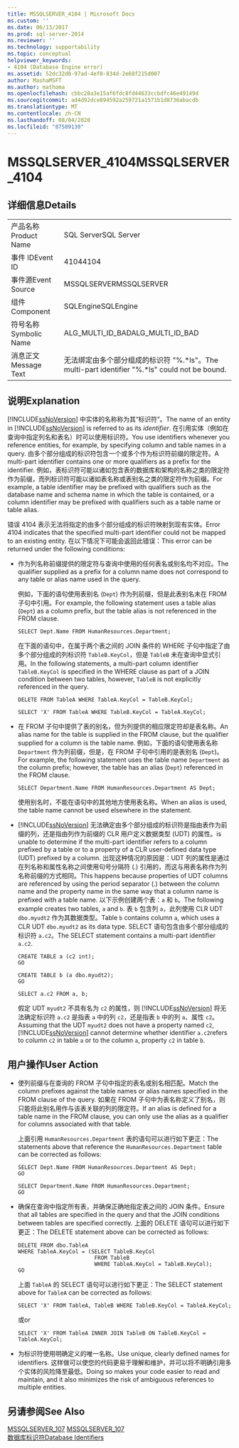 ```yaml
---
title: MSSQLSERVER_4104 | Microsoft Docs
ms.custom: ''
ms.date: 06/13/2017
ms.prod: sql-server-2014
ms.reviewer: ''
ms.technology: supportability
ms.topic: conceptual
helpviewer_keywords:
- 4104 (Database Engine error)
ms.assetid: 52dc32d8-97ad-4ef0-834d-2e68f215d007
author: MashaMSFT
ms.author: mathoma
ms.openlocfilehash: cbbc28a3e15af6fdc8fd44633ccbdfc46e49149d
ms.sourcegitcommit: ad4d92dce894592a259721a1571b1d8736abacdb
ms.translationtype: MT
ms.contentlocale: zh-CN
ms.lasthandoff: 08/04/2020
ms.locfileid: "87589130"
---
```

# <a name="mssqlserver_4104"></a><span data-ttu-id="8061a-102">MSSQLSERVER_4104</span><span class="sxs-lookup"><span data-stu-id="8061a-102">MSSQLSERVER_4104</span></span>
    
## <a name="details"></a><span data-ttu-id="8061a-103">详细信息</span><span class="sxs-lookup"><span data-stu-id="8061a-103">Details</span></span>  
  
|||  
|-|-|  
|<span data-ttu-id="8061a-104">产品名称</span><span class="sxs-lookup"><span data-stu-id="8061a-104">Product Name</span></span>|<span data-ttu-id="8061a-105">SQL Server</span><span class="sxs-lookup"><span data-stu-id="8061a-105">SQL Server</span></span>|  
|<span data-ttu-id="8061a-106">事件 ID</span><span class="sxs-lookup"><span data-stu-id="8061a-106">Event ID</span></span>|<span data-ttu-id="8061a-107">4104</span><span class="sxs-lookup"><span data-stu-id="8061a-107">4104</span></span>|  
|<span data-ttu-id="8061a-108">事件源</span><span class="sxs-lookup"><span data-stu-id="8061a-108">Event Source</span></span>|<span data-ttu-id="8061a-109">MSSQLSERVER</span><span class="sxs-lookup"><span data-stu-id="8061a-109">MSSQLSERVER</span></span>|  
|<span data-ttu-id="8061a-110">组件</span><span class="sxs-lookup"><span data-stu-id="8061a-110">Component</span></span>|<span data-ttu-id="8061a-111">SQLEngine</span><span class="sxs-lookup"><span data-stu-id="8061a-111">SQLEngine</span></span>|  
|<span data-ttu-id="8061a-112">符号名称</span><span class="sxs-lookup"><span data-stu-id="8061a-112">Symbolic Name</span></span>|<span data-ttu-id="8061a-113">ALG_MULTI_ID_BAD</span><span class="sxs-lookup"><span data-stu-id="8061a-113">ALG_MULTI_ID_BAD</span></span>|  
|<span data-ttu-id="8061a-114">消息正文</span><span class="sxs-lookup"><span data-stu-id="8061a-114">Message Text</span></span>|<span data-ttu-id="8061a-115">无法绑定由多个部分组成的标识符 "%.\*ls"。</span><span class="sxs-lookup"><span data-stu-id="8061a-115">The multi-part identifier "%.\*ls" could not be bound.</span></span>|  
  
## <a name="explanation"></a><span data-ttu-id="8061a-116">说明</span><span class="sxs-lookup"><span data-stu-id="8061a-116">Explanation</span></span>  
 <span data-ttu-id="8061a-117">[!INCLUDE[ssNoVersion](../../includes/ssnoversion-md.md)] 中实体的名称称为其“标识符”。</span><span class="sxs-lookup"><span data-stu-id="8061a-117">The name of an entity in [!INCLUDE[ssNoVersion](../../includes/ssnoversion-md.md)] is referred to as its *identifier*.</span></span> <span data-ttu-id="8061a-118">在引用实体（例如在查询中指定列名和表名）时可以使用标识符。</span><span class="sxs-lookup"><span data-stu-id="8061a-118">You use identifiers whenever you reference entities, for example, by specifying column and table names in a query.</span></span> <span data-ttu-id="8061a-119">由多个部分组成的标识符包含一个或多个作为标识符前缀的限定符。</span><span class="sxs-lookup"><span data-stu-id="8061a-119">A multi-part identifier contains one or more qualifiers as a prefix for the identifier.</span></span> <span data-ttu-id="8061a-120">例如，表标识符可能以诸如包含表的数据库和架构的名称之类的限定符作为前缀，而列标识符可能以诸如表名称或表别名之类的限定符作为前缀。</span><span class="sxs-lookup"><span data-stu-id="8061a-120">For example, a table identifier may be prefixed with qualifiers such as the database name and schema name in which the table is contained, or a column identifier may be prefixed with qualifiers such as a table name or table alias.</span></span>  
  
 <span data-ttu-id="8061a-121">错误 4104 表示无法将指定的由多个部分组成的标识符映射到现有实体。</span><span class="sxs-lookup"><span data-stu-id="8061a-121">Error 4104 indicates that the specified multi-part identifier could not be mapped to an existing entity.</span></span> <span data-ttu-id="8061a-122">在以下情况下可能会返回此错误：</span><span class="sxs-lookup"><span data-stu-id="8061a-122">This error can be returned under the following conditions:</span></span>  
  
-   <span data-ttu-id="8061a-123">作为列名称前缀提供的限定符与查询中使用的任何表名或别名均不对应。</span><span class="sxs-lookup"><span data-stu-id="8061a-123">The qualifier supplied as a prefix for a column name does not correspond to any table or alias name used in the query.</span></span>  
  
     <span data-ttu-id="8061a-124">例如，下面的语句使用表别名 (`Dept`) 作为列前缀，但是此表别名未在 FROM 子句中引用。</span><span class="sxs-lookup"><span data-stu-id="8061a-124">For example, the following statement uses a table alias (`Dept`) as a column prefix, but the table alias is not referenced in the FROM clause.</span></span>  
  
    ```  
    SELECT Dept.Name FROM HumanResources.Department;  
    ```  
  
     <span data-ttu-id="8061a-125">在下面的语句中，在属于两个表之间的 JOIN 条件的 WHERE 子句中指定了由多个部分组成的列标识符 `TableB.KeyCol`，但是 `TableB` 未在查询中显式引用。</span><span class="sxs-lookup"><span data-stu-id="8061a-125">In the following statements, a multi-part column identifier `TableB.KeyCol` is specified in the WHERE clause as part of a JOIN condition between two tables, however, `TableB` is not explicitly referenced in the query.</span></span>  
  
    ```  
    DELETE FROM TableA WHERE TableA.KeyCol = TableB.KeyCol;  
    ```  
  
    ```  
    SELECT 'X' FROM TableA WHERE TableB.KeyCol = TableA.KeyCol;  
    ```  
  
-   <span data-ttu-id="8061a-126">在 FROM 子句中提供了表的别名，但为列提供的相应限定符却是表名称。</span><span class="sxs-lookup"><span data-stu-id="8061a-126">An alias name for the table is supplied in the FROM clause, but the qualifier supplied for a column is the table name.</span></span> <span data-ttu-id="8061a-127">例如，下面的语句使用表名称 `Department` 作为列前缀，但是，在 FROM 子句中引用的是表别名 (`Dept`)。</span><span class="sxs-lookup"><span data-stu-id="8061a-127">For example, the following statement uses the table name `Department` as the column prefix; however, the table has an alias (`Dept`) referenced in the FROM clause.</span></span>  
  
    ```  
    SELECT Department.Name FROM HumanResources.Department AS Dept;  
    ```  
  
     <span data-ttu-id="8061a-128">使用别名时，不能在语句中的其他地方使用表名称。</span><span class="sxs-lookup"><span data-stu-id="8061a-128">When an alias is used, the table name cannot be used elsewhere in the statement.</span></span>  
  
-   [!INCLUDE[ssNoVersion](../../includes/ssnoversion-md.md)] <span data-ttu-id="8061a-129">无法确定由多个部分组成的标识符是指由表作为前缀的列，还是指由列作为前缀的 CLR 用户定义数据类型 (UDT) 的属性。</span><span class="sxs-lookup"><span data-stu-id="8061a-129">is unable to determine if the multi-part identifier refers to a column prefixed by a table or to a property of a CLR user-defined data type (UDT) prefixed by a column.</span></span> <span data-ttu-id="8061a-130">出现这种情况的原因是：UDT 列的属性是通过在列名称和属性名称之间使用句号分隔符 (.) 引用的，而这与用表名称作为列名称前缀的方式相同。</span><span class="sxs-lookup"><span data-stu-id="8061a-130">This happens because properties of UDT columns are referenced by using the period separator (.) between the column name and the property name in the same way that a column name is prefixed with a table name.</span></span> <span data-ttu-id="8061a-131">以下示例创建两个表：`a` 和 `b`。</span><span class="sxs-lookup"><span data-stu-id="8061a-131">The following example creates two tables, `a` and `b`.</span></span> <span data-ttu-id="8061a-132">表 `b` 包含列 `a`，此列使用 CLR UDT `dbo.myudt2` 作为其数据类型。</span><span class="sxs-lookup"><span data-stu-id="8061a-132">Table `b` contains column `a`, which uses a CLR UDT `dbo.myudt2` as its data type.</span></span> <span data-ttu-id="8061a-133">SELECT 语句包含由多个部分组成的标识符 `a.c2`。</span><span class="sxs-lookup"><span data-stu-id="8061a-133">The SELECT statement contains a multi-part identifier `a.c2`.</span></span>  
  
    ```  
    CREATE TABLE a (c2 int);   
    GO  
    ```  
  
    ```  
    CREATE TABLE b (a dbo.myudt2);   
    GO  
    ```  
  
    ```  
    SELECT a.c2 FROM a, b;   
    ```  
  
     <span data-ttu-id="8061a-134">假定 UDT `myudt2` 不具有名为 `c2` 的属性，则 [!INCLUDE[ssNoVersion](../../includes/ssnoversion-md.md)] 将无法确定标识符 `a.c2` 是指表 `a` 中的列 `c2`，还是指表 `b` 中的列 `a`、属性 `c2`。</span><span class="sxs-lookup"><span data-stu-id="8061a-134">Assuming that the UDT `myudt2` does not have a property named `c2`, [!INCLUDE[ssNoVersion](../../includes/ssnoversion-md.md)] cannot determine whether identifier `a.c2`refers to column `c2` in table `a` or to the column `a`, property `c2` in table `b`.</span></span>  
  
## <a name="user-action"></a><span data-ttu-id="8061a-135">用户操作</span><span class="sxs-lookup"><span data-stu-id="8061a-135">User Action</span></span>  
  
-   <span data-ttu-id="8061a-136">使列前缀与在查询的 FROM 子句中指定的表名或别名相匹配。</span><span class="sxs-lookup"><span data-stu-id="8061a-136">Match the column prefixes against the table names or alias names specified in the FROM clause of the query.</span></span> <span data-ttu-id="8061a-137">如果在 FROM 子句中为表名称定义了别名，则只能将此别名用作与该表关联的列的限定符。</span><span class="sxs-lookup"><span data-stu-id="8061a-137">If an alias is defined for a table name in the FROM clause, you can only use the alias as a qualifier for columns associated with that table.</span></span>  
  
     <span data-ttu-id="8061a-138">上面引用 `HumanResources.Department` 表的语句可以进行如下更正：</span><span class="sxs-lookup"><span data-stu-id="8061a-138">The statements above that reference the `HumanResources.Department` table can be corrected as follows:</span></span>  
  
    ```  
    SELECT Dept.Name FROM HumanResources.Department AS Dept;  
    GO  
    ```  
  
    ```  
    SELECT Department.Name FROM HumanResources.Department;  
    GO  
    ```  
  
-   <span data-ttu-id="8061a-139">确保在查询中指定所有表，并确保正确地指定表之间的 JOIN 条件。</span><span class="sxs-lookup"><span data-stu-id="8061a-139">Ensure that all tables are specified in the query and that the JOIN conditions between tables are specified correctly.</span></span> <span data-ttu-id="8061a-140">上面的 DELETE 语句可以进行如下更正：</span><span class="sxs-lookup"><span data-stu-id="8061a-140">The DELETE statement above can be corrected as follows:</span></span>  
  
    ```  
    DELETE FROM dbo.TableA  
    WHERE TableA.KeyCol = (SELECT TableB.KeyCol   
                            FROM TableB   
                            WHERE TableA.KeyCol = TableB.KeyCol);  
    GO  
    ```  
  
     <span data-ttu-id="8061a-141">上面 `TableA` 的 SELECT 语句可以进行如下更正：</span><span class="sxs-lookup"><span data-stu-id="8061a-141">The SELECT statement above for `TableA` can be corrected as follows:</span></span>  
  
    ```  
    SELECT 'X' FROM TableA, TableB WHERE TableB.KeyCol = TableA.KeyCol;  
    ```  
  
     <span data-ttu-id="8061a-142">或</span><span class="sxs-lookup"><span data-stu-id="8061a-142">or</span></span>  
  
    ```  
    SELECT 'X' FROM TableA INNER JOIN TableB ON TableB.KeyCol = TableA.KeyCol;  
    ```  
  
-   <span data-ttu-id="8061a-143">为标识符使用明确定义的唯一名称。</span><span class="sxs-lookup"><span data-stu-id="8061a-143">Use unique, clearly defined names for identifiers.</span></span> <span data-ttu-id="8061a-144">这样做可以使您的代码更易于理解和维护，并可以将不明确引用多个实体的风险降至最低。</span><span class="sxs-lookup"><span data-stu-id="8061a-144">Doing so makes your code easier to read and maintain, and it also minimizes the risk of ambiguous references to multiple entities.</span></span>  
  
## <a name="see-also"></a><span data-ttu-id="8061a-145">另请参阅</span><span class="sxs-lookup"><span data-stu-id="8061a-145">See Also</span></span>  
 <span data-ttu-id="8061a-146">[MSSQLSERVER_107](mssqlserver-107-database-engine-error.md) </span><span class="sxs-lookup"><span data-stu-id="8061a-146">[MSSQLSERVER_107](mssqlserver-107-database-engine-error.md) </span></span>  
 [<span data-ttu-id="8061a-147">数据库标识符</span><span class="sxs-lookup"><span data-stu-id="8061a-147">Database Identifiers</span></span>](../databases/database-identifiers.md)  
  
  
